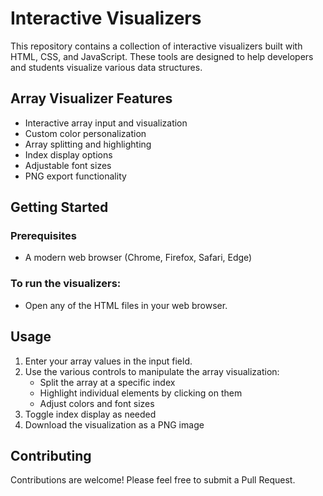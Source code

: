 # Interactive Visualizers

This repository contains a collection of interactive visualizers built with HTML, CSS, and JavaScript.
These tools are designed to help developers and students visualize various data structures.

## Array Visualizer Features

- Interactive array input and visualization
- Custom color personalization
- Array splitting and highlighting
- Index display options
- Adjustable font sizes
- PNG export functionality

## Getting Started

### Prerequisites

- A modern web browser (Chrome, Firefox, Safari, Edge)

### To run the visualizers:

- Open any of the HTML files in your web browser.

## Usage

1. Enter your array values in the input field.
2. Use the various controls to manipulate the array visualization:
    - Split the array at a specific index
    - Highlight individual elements by clicking on them
    - Adjust colors and font sizes
3. Toggle index display as needed
4. Download the visualization as a PNG image

## Contributing

Contributions are welcome! Please feel free to submit a Pull Request.